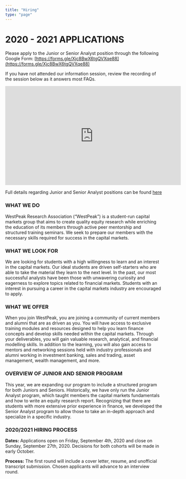 ```yaml
---
title: "Hiring"
type: "page"
---
```


# 2020 - 2021 APPLICATIONS

Please apply to the Junior or Senior Analyst position through the following Google Form:  [https://forms.gle/Xjc8BwX6tgQVXqe88](https://forms.gle/Xjc8BwX6tgQVXqe88)



If you have not attended our information session, review the recording of the session below as it answers most FAQs.

<iframe width="560" height="315" src="https://www.youtube.com/embed/w5TEPxA4Pj4" frameborder="0" allow="accelerometer; autoplay; encrypted-media; gyroscope; picture-in-picture" allowfullscreen></iframe>


Full details regarding Junior and Senior Analyst positions can be found [here](HIRING_PACKAGE.pdf)

### WHAT WE DO
 
WestPeak Research Association (“WestPeak”) is a student-run capital markets group that aims to create quality equity research while enriching the education of its members through active peer mentorship and structured training seminars. We seek to prepare our members with the necessary skills required for success in the capital markets.
​
### WHAT WE LOOK FOR

We are looking for students with a high willingness to learn and an interest in the capital markets. Our ideal students are driven self-starters who are able to take the material they learn to the next level. In the past, our most successful analysts have been those with unwavering curiosity and eagerness to explore topics related to financial markets. Students with an interest in pursuing a career in the capital markets industry are encouraged to apply.
​
### WHAT WE OFFER

When you join WestPeak, you are joining a community of current members and alumni that are as driven as you. You will have access to exclusive training modules and resources designed to help you learn finance concepts and develop skills needed within the capital markets. Through your deliverables, you will gain valuable research, analytical, and financial modelling skills. In addition to the learning, you will also gain access to mentors and networking sessions held with industry professionals and alumni working in investment banking, sales and trading, asset management, wealth management, and more.


### OVERVIEW OF JUNIOR AND SENIOR PROGRAM

This year, we are expanding our program to include a structured program for both Juniors and Seniors. Historically, we have only run the Junior Analyst program, which taught members the capital markets fundamentals and how to write an equity research report. Recognizing that there are students with more extensive prior experience in finance, we developed the Senior Analyst program to allow those to take an in-depth approach and specialize in a specific industry.


### 2020/2021 HIRING PROCESS

**Dates:** Applications open on Friday, September 4th, 2020 and close on Sunday, September 27th, 2020. Decisions for both cohorts will be made in early October. 

**Process:** The first round will include a cover letter, resume, and unofficial transcript submission. Chosen applicants will advance to an interview round.

